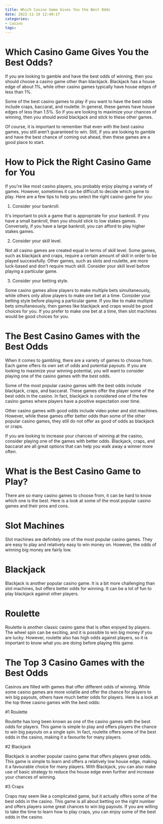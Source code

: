 ```yaml
---
title: Which Casino Game Gives You the Best Odds
date: 2022-11-16 12:49:17
categories:
- Casino
tags:
---
```



#  Which Casino Game Gives You the Best Odds?

If you are looking to gamble and have the best odds of winning, then you should choose a casino game other than blackjack. Blackjack has a house edge of about 1%, while other casino games typically have house edges of less than 1%.

Some of the best casino games to play if you want to have the best odds include craps, baccarat, and roulette. In general, these games have house edges of less than 1.5%. So if you are looking to maximize your chances of winning, then you should avoid blackjack and stick to these other games.

Of course, it is important to remember that even with the best casino games, you still aren’t guaranteed to win. Still, if you are looking to gamble and have the best chance of coming out ahead, then these games are a good place to start.

#  How to Pick the Right Casino Game for You

If you're like most casino players, you probably enjoy playing a variety of games. However, sometimes it can be difficult to decide which game to play. Here are a few tips to help you select the right casino game for you:

1. Consider your bankroll.

It's important to pick a game that is appropriate for your bankroll. If you have a small bankroll, then you should stick to low stakes games. Conversely, if you have a large bankroll, you can afford to play higher stakes games.

2. Consider your skill level.

Not all casino games are created equal in terms of skill level. Some games, such as blackjack and craps, require a certain amount of skill in order to be played successfully. Other games, such as slots and roulette, are more luck-based and don't require much skill. Consider your skill level before playing a particular game.

3. Consider your betting style.

Some casino games allow players to make multiple bets simultaneously, while others only allow players to make one bet at a time. Consider your betting style before playing a particular game. If you like to make multiple bets simultaneously, then games like blackjack and craps would be good choices for you. If you prefer to make one bet at a time, then slot machines would be good choices for you.

#  The Best Casino Games with the Best Odds

When it comes to gambling, there are a variety of games to choose from. Each game offers its own set of odds and potential payouts. If you are looking to maximize your winning potential, you will want to consider playing one of the casino games with the best odds.

Some of the most popular casino games with the best odds include blackjack, craps, and baccarat. These games offer the player some of the best odds in the casino. In fact, blackjack is considered one of the few casino games where players have a positive expectation over time.

Other casino games with good odds include video poker and slot machines. However, while these games offer better odds than some of the other popular casino games, they still do not offer as good of odds as blackjack or craps.

If you are looking to increase your chances of winning at the casino, consider playing one of the games with better odds. Blackjack, craps, and baccarat are all great options that can help you walk away a winner more often.

#  What is the Best Casino Game to Play?

There are so many casino games to choose from, it can be hard to know which one is the best. Here is a look at some of the most popular casino games and their pros and cons.

# Slot Machines

Slot machines are definitely one of the most popular casino games. They are easy to play and relatively easy to win money on. However, the odds of winning big money are fairly low.

# Blackjack

Blackjack is another popular casino game. It is a bit more challenging than slot machines, but offers better odds for winning. It can be a lot of fun to play blackjack against other players.

# Roulette

Roulette is another classic casino game that is often enjoyed by players. The wheel spin can be exciting, and it is possible to win big money if you are lucky. However, roulette also has high odds against players, so it is important to know what you are doing before playing this game.

#  The Top 3 Casino Games with the Best Odds



Casinos are filled with games that offer different odds of winning. While some casino games are more volatile and offer the chance for players to win big payouts, others have much better odds for players. Here is a look at the top three casino games with the best odds:

#1 Roulette

Roulette has long been known as one of the casino games with the best odds for players. This game is simple to play and offers players the chance to win big payouts on a single spin. In fact, roulette offers some of the best odds in the casino, making it a favourite for many players.

#2 Blackjack

Blackjack is another popular casino game that offers players great odds. This game is simple to learn and offers a relatively low house edge, making it a favourable choice for many players. With Blackjack, you can also make use of basic strategy to reduce the house edge even further and increase your chances of winning.

#3 Craps

Craps may seem like a complicated game, but it actually offers some of the best odds in the casino. This game is all about betting on the right number and offers players some great chances to win big payouts. If you are willing to take the time to learn how to play craps, you can enjoy some of the best odds in the casino.